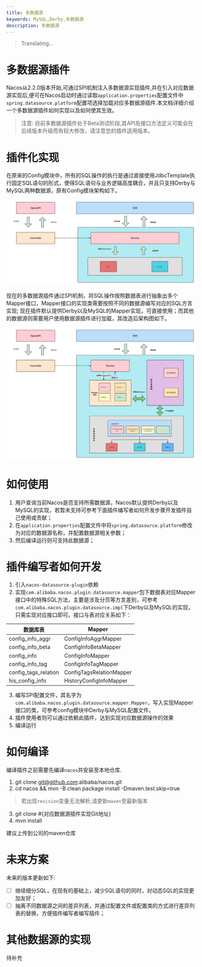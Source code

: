 ```yaml
---
title: 多数据源
keywords: MySQL,Derby,多数据源
description: 多数据源
---
```


> Translating...

# 多数据源插件
Nacos从2.2.0版本开始,可通过SPI机制注入多数据源实现插件,并在引入对应数据源实现后,便可在Nacos启动时通过读取`application.properties`配置文件中`spring.datasource.platform`配置项选择加载对应多数据源插件.本文档详细介绍一个多数据源插件如何实现以及如何使其生效。

> 注意:
> 目前多数据源插件处于Beta测试阶段,其API及接口方法定义可能会在后续版本升级而有较大修改，请注意您的插件适用版本。

# 插件化实现
在原来的Config模块中，所有的SQL操作的执行是通过直接使用JdbcTemplate执行固定SQL语句的形式，使得SQL语句与业务逻辑高度耦合，并且只支持Derby与MySQL两种数据源，原有Config模块架构如下。

![](/img/config-old-datasource.png)

现在的多数据源插件通过SPI机制，将SQL操作按照数据表进行抽象出多个Mapper接口，Mapper接口的实现类需要按照不同的数据源编写对应的SQL方言实现;
现在插件默认提供Derby以及MySQL的Mapper实现，可直接使用；而其他的数据源则需要用户使用数据源插件进行加载，其改造后架构图如下。

![](/img/config-datasource-plugin.png)

# 如何使用
1. 用户查询当前Nacos是否支持所需数据源，Nacos默认提供Derby以及MySQL的实现，若暂未支持可参考下面插件编写者如何开发步骤开发插件自己使用或贡献；
2. 在`application.properties`配置文件中将`spring.datasource.platform`修改为对应的数据源名称，并配置数据源相关参数；
3. 然后编译运行则可支持此数据源；

# 插件编写者如何开发
1. 引入`nacos-datasource-plugin`依赖
2. 实现`com.alibaba.nacos.plugin.datasource.mapper`包下数据表对应Mapper接口中的特殊SQL方法，主要是涉及分页等方言差别，可参考`com.alibaba.nacos.plugin.datasource.impl`下Derby以及MySQL的实现，只需实现对应接口即可。接口与表对应关系如下：

| 数据库表     | Mapper|
| ----------- | ----------- |
|config_info_aggr| ConfigInfoAggrMapper      |
|config_info_beta| ConfigInfoBetaMapper        |
|config_info|ConfigInfoMapper|
|config_info_tag|ConfigInfoTagMapper|
|config_tags_relation|ConfigTagsRelationMapper|
|his_config_info|HistoryConfigInfoMapper|

3. 编写SPI配置文件，其名字为`com.alibaba.nacos.plugin.datasource.mapper.Mapper`，写入实现Mapper接口的类，可参考config模块中Derby与MySQL配置文件。
4. 插件使用者则可以通过依赖此插件，达到实现对应数据源操作的效果
5. 编译运行

# 如何编译
编译插件之前需要先编译`nacos`并安装至本地仓库.
1. git clone git@github.com:alibaba/nacos.git
2. cd nacos && mvn -B clean package install -Dmaven.test.skip=true

> 若出现`revision`变量无法解析,请更新`maven`至最新版本

3. git clone #{对应数据源插件实现Git地址}
4. mvn install

建议上传到公司的maven仓库

# 未来方案
未来的版本更新如下:
- [ ] 继续细分SQL，在现有的基础上，减少SQL语句的同时，对动态SQL的实现更加友好；
- [ ] 抽离不同数据源之间的差异列表，并通过配置文件或配置类的方式进行差异列表的替换，方便插件编写者编写插件；

# 其他数据源的实现
待补充
